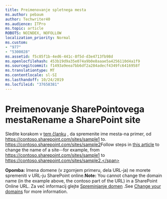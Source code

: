 ```yaml
---
title: Preimenovanje spletnega mesta
ms.author: pebaum
author: Techwriter40
ms.audience: ITPro
ms.topic: article
ROBOTS: NOINDEX, NOFOLLOW
localization_priority: Normal
ms.custom:
- "977"
- "5300028"
ms.assetid: f5c85f1b-4ed6-441c-8f5d-d3e4713fb98d
ms.openlocfilehash: 453b19d9a35e074a9b0e8aaae5a4256110d4a1f9
ms.sourcegitcommit: f1493a9eea7bb6df2a284adecf4349fc6416958f
ms.translationtype: MT
ms.contentlocale: sl-SI
ms.lasthandoff: 10/24/2019
ms.locfileid: "37658381"
---
```

# <a name="rename-a-sharepoint-site"></a><span data-ttu-id="ff4e2-102">Preimenovanje SharePointovega mesta</span><span class="sxs-lookup"><span data-stu-id="ff4e2-102">Rename a SharePoint site</span></span>

<span data-ttu-id="ff4e2-103">Sledite korakom v [tem članku](https://docs.microsoft.com/sharepoint/change-site-address) , da spremenite ime mesta-na primer, od https://contoso.sharepoint.com/sites/sample1 to. https://contoso.sharepoint.com/sites/sample2</span><span class="sxs-lookup"><span data-stu-id="ff4e2-103">Follow steps in [this article](https://docs.microsoft.com/sharepoint/change-site-address) to change the name of a site--for example, from https://contoso.sharepoint.com/sites/sample1 to https://contoso.sharepoint.com/sites/sample2.</span></span>

<span data-ttu-id="ff4e2-104">**Opomba:** Imena domene (v zgornjem primeru, dela URL-ja) ne morete spremeniti v URL-ju SharePoint online.</span><span class="sxs-lookup"><span data-stu-id="ff4e2-104">**Note:** You cannot change the domain name (in the example above, the contoso part of the URL) in a SharePoint Online URL.</span></span> <span data-ttu-id="ff4e2-105">Za več informacij glejte [Spreminjanje domen](https://go.microsoft.com/fwlink/?Linkid=2018696) .</span><span class="sxs-lookup"><span data-stu-id="ff4e2-105">See [Change your domains](https://go.microsoft.com/fwlink/?Linkid=2018696) for more information.</span></span>
  